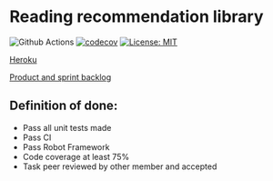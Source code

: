# Reading recommendation library

![Github Actions](https://github.com/Sangsami/ohtuminiproject/workflows/CI/badge.svg)
[![codecov](https://codecov.io/gh/Sangsami/ohtuminiproject/branch/main/graph/badge.svg?token=90H5DCEFI5)](https://codecov.io/gh/Sangsami/ohtuminiproject)
[![License: MIT](https://img.shields.io/badge/License-MIT-yellow.svg)](https://opensource.org/licenses/MIT)


[Heroku](https://ohtuminiproject.herokuapp.com/)

[Product and sprint backlog](https://docs.google.com/spreadsheets/d/145NsXmY7jT6WsumzZvbi4rYTIaUCGEqMREgqgzbMiFY/edit?usp=sharing)

## Definition of done:

* Pass all unit tests made
* Pass CI
* Pass Robot Framework
* Code coverage at least 75%
* Task peer reviewed by other member and accepted


